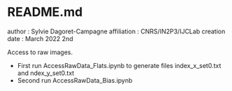# README.md

author : Sylvie Dagoret-Campagne
affiliation : CNRS/IN2P3/IJCLab
creation date : March 2022 2nd


Access to raw images.

- First run AccessRawData_Flats.ipynb to generate files index_x_set0.txt and ndex_y_set0.txt
- Second run AccessRawData_Bias.ipynb
